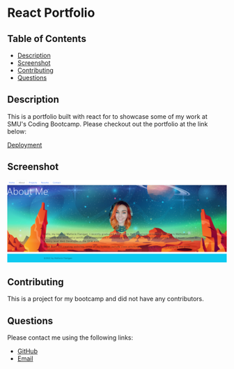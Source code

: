 # React Portfolio

## Table of Contents

* [Description](#description)
* [Screenshot](#screenshot)
* [Contributing](#contributing)
* [Questions](#questions)

## Description
This is a portfolio built with react for to showcase some of my work at SMU's Coding Bootcamp. Please checkout out the portfolio at the link below:

[Deployment](https://github.com/mflanigan13/react-portfolio)

## Screenshot
![Mallorie Flanigan Portfolio](https://github.com/mflanigan13/react-portfolio/blob/main/public/images/portfolio-screenshot.png)

## Contributing
This is a project for my bootcamp and did not have any contributors.

## Questions
 Please contact me using the following links:
   * [GitHub](https://github.com/mflangian13)
   * [Email](mailto:mflanigantwualumn@gmail.com)